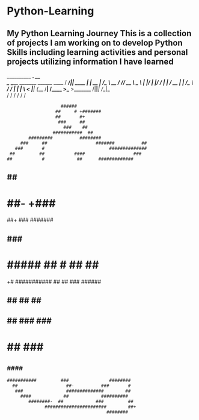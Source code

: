 # Python-Learning
My Python Learning Journey
This is a collection of projects I am working on to develop Python Skills including learning activities and personal projects utilizing information I have learned
------------------------------------------------------------------------------------------------------------------------------------------------------------------
__________                              _________.__        __    
\______   \_____ _______  ______ ____  /   _____/|__| ____ |  | __
 |     ___/\__  \\_  __ \/  ___// __ \ \_____  \ |  |/    \|  |/ /
 |    |     / __ \|  | \/\___ \\  ___/ /        \|  |   |  \    < 
 |____|    (____  /__|  /____  >\___  >_______  /|__|___|  /__|_ \
                \/           \/     \/        \/         \/     \/
                                                          
                        ######                            
                      ##     # +#######                   
                      ##       #+                         
                       ###     ##                         
                         ###    ##                        
                     ###########  ##                      
            #########          ########                   
         ###     ##                  #######          ##  
       ###       #                        ##############  
     ##         ##           ####                  ###    
    ##           #            ##      #############       
   ##            ##                    ########           
   #              ##-                    +###             
   ##+             ###             #######                
  ## ###              ################                    
  #    #####         ##  #  ##  ##    ####                
 +#        ###########   ##  ##   ###    ######           
 ##                ##     ##   ##   ####                  
 ##                 ##     ###  ###    ####               
  #                 ##       ###   ###                    
  ##              #####                                   
  ###          ####   ###                                 
    ###########         ###               ########        
      ##                  ##-          ###       #        
       ###                ##############        ##        
         ####            ##            ##########         
            ########-  ##            ###         ##       
                  #######################        ##+      
                                         ########         
                                                                    
                                                                                      
